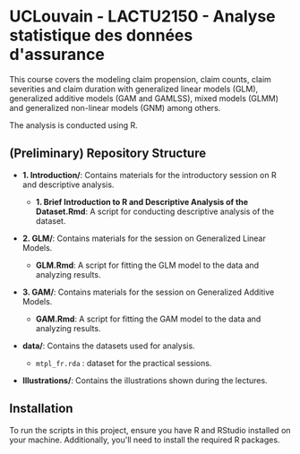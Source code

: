 # UCLouvain - LACTU2150 - Analyse statistique des données d'assurance


This course covers the modeling claim propension, claim counts, claim severities and claim duration with generalized linear models (GLM), generalized additive models (GAM and GAMLSS), mixed models (GLMM) and generalized non-linear models (GNM) among others.

The analysis is conducted using R.

## (Preliminary) Repository Structure 
- **1. Introduction/**: Contains materials for the introductory session on R and descriptive analysis.
  - **1. Brief Introduction to R and Descriptive Analysis of the Dataset.Rmd**: A script for conducting descriptive analysis of the dataset.
  
- **2. GLM/**: Contains materials for the session on Generalized Linear Models.
  - **GLM.Rmd**: A script for fitting the GLM model to the data and analyzing results.
  
- **3. GAM/**: Contains materials for the session on Generalized Additive Models.
  - **GAM.Rmd**: A script for fitting the GAM model to the data and analyzing results.

- **data/**: Contains the datasets used for analysis.
  - `mtpl_fr.rda` : dataset for the practical sessions.
  
- **Illustrations/**: Contains the illustrations shown during the lectures.


## Installation
To run the scripts in this project, ensure you have R and RStudio installed on your machine. Additionally, you'll need to install the required R packages. 
